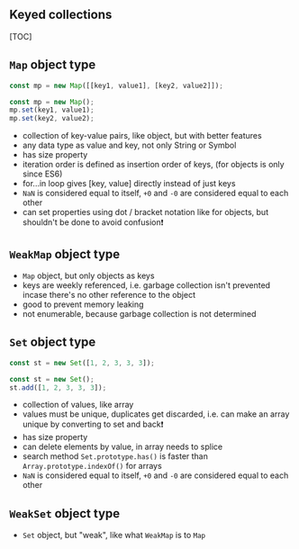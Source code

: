 ## Keyed collections

[TOC]

## `Map` object type

```javascript
const mp = new Map([[key1, value1], [key2, value2]]);

const mp = new Map();
mp.set(key1, value1);
mp.set(key2, value2);
```

- collection of key-value pairs, like object, but with better features
- any data type as value and key, not only String or Symbol
- has size property
- iteration order is defined as insertion order of keys, (for objects is only since ES6)
- for...in loop gives [key, value] directly instead of just keys
- `NaN` is considered equal to itself, `+0` and `-0` are considered equal to each other
- can set properties using dot / bracket notation like for objects, but shouldn't be done to avoid confusion❗️



## `WeakMap` object type

- `Map` object, but only objects as keys
- keys are weekly referenced, i.e. garbage collection isn't prevented incase there's no other reference to the object
- good to prevent memory leaking
- not enumerable, because garbage collection is not determined



## `Set` object type

```javascript
const st = new Set([1, 2, 3, 3, 3]);

const st = new Set();
st.add([1, 2, 3, 3, 3]);
```

- collection of values, like array
- values must be unique, duplicates get discarded, i.e. can make an array unique by converting to set and back❗️
- has size property
- can delete elements by value, in array needs to splice
- search method `Set.prototype.has()` is faster than `Array.prototype.indexOf()` for arrays
- `NaN` is considered equal to itself, `+0` and `-0` are considered equal to each other



## `WeakSet` object type

- `Set` object, but "weak", like what `WeakMap` is to `Map`